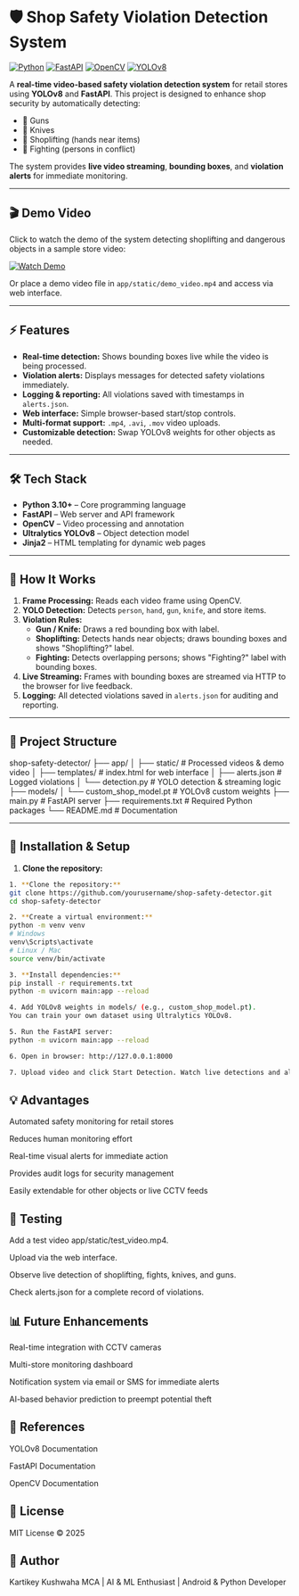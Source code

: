 # 🛡️ Shop Safety Violation Detection System

[![Python](https://img.shields.io/badge/Python-3.10+-blue)](https://www.python.org/)
[![FastAPI](https://img.shields.io/badge/FastAPI-0.95-green)](https://fastapi.tiangolo.com/)
[![OpenCV](https://img.shields.io/badge/OpenCV-4.8+-orange)](https://opencv.org/)
[![YOLOv8](https://img.shields.io/badge/YOLOv8-Ultralytics-red)](https://docs.ultralytics.com/)

A **real-time video-based safety violation detection system** for retail stores using **YOLOv8** and **FastAPI**. This project is designed to enhance shop security by automatically detecting:

- 🔫 Guns  
- 🔪 Knives  
- 🛒 Shoplifting (hands near items)  
- 🤼 Fighting (persons in conflict)

The system provides **live video streaming**, **bounding boxes**, and **violation alerts** for immediate monitoring.

---

## 🎬 Demo Video

Click to watch the demo of the system detecting shoplifting and dangerous objects in a sample store video:

[![Watch Demo](https://img.youtube.com/vi/YOUR_VIDEO_ID/0.jpg)](https://youtu.be/YOUR_VIDEO_ID)  

Or place a demo video file in `app/static/demo_video.mp4` and access via web interface.

---

## ⚡ Features

- **Real-time detection:** Shows bounding boxes live while the video is being processed.  
- **Violation alerts:** Displays messages for detected safety violations immediately.  
- **Logging & reporting:** All violations saved with timestamps in `alerts.json`.  
- **Web interface:** Simple browser-based start/stop controls.  
- **Multi-format support:** `.mp4`, `.avi`, `.mov` video uploads.  
- **Customizable detection:** Swap YOLOv8 weights for other objects as needed.

---

## 🛠️ Tech Stack

- **Python 3.10+** – Core programming language  
- **FastAPI** – Web server and API framework  
- **OpenCV** – Video processing and annotation  
- **Ultralytics YOLOv8** – Object detection model  
- **Jinja2** – HTML templating for dynamic web pages  

---

## 📐 How It Works

1. **Frame Processing:** Reads each video frame using OpenCV.  
2. **YOLO Detection:** Detects `person`, `hand`, `gun`, `knife`, and store items.  
3. **Violation Rules:**
   - **Gun / Knife:** Draws a red bounding box with label.  
   - **Shoplifting:** Detects hands near objects; draws bounding boxes and shows "Shoplifting?" label.  
   - **Fighting:** Detects overlapping persons; shows "Fighting?" label with bounding boxes.  
4. **Live Streaming:** Frames with bounding boxes are streamed via HTTP to the browser for live feedback.  
5. **Logging:** All detected violations saved in `alerts.json` for auditing and reporting.  

---

## 📂 Project Structure

shop-safety-detector/
├── app/
│ ├── static/ # Processed videos & demo video
│ ├── templates/ # index.html for web interface
│ ├── alerts.json # Logged violations
│ └── detection.py # YOLO detection & streaming logic
├── models/
│ └── custom_shop_model.pt # YOLOv8 custom weights
├── main.py # FastAPI server
├── requirements.txt # Required Python packages
└── README.md # Documentation


---

## 🚀 Installation & Setup

1. **Clone the repository:**
```bash
1. **Clone the repository:**
git clone https://github.com/yourusername/shop-safety-detector.git
cd shop-safety-detector

2. **Create a virtual environment:**
python -m venv venv
# Windows
venv\Scripts\activate
# Linux / Mac
source venv/bin/activate

3. **Install dependencies:**
pip install -r requirements.txt
python -m uvicorn main:app --reload

4. Add YOLOv8 weights in models/ (e.g., custom_shop_model.pt).
You can train your own dataset using Ultralytics YOLOv8.

5. Run the FastAPI server:
python -m uvicorn main:app --reload

6. Open in browser: http://127.0.0.1:8000

7. Upload video and click Start Detection. Watch live detections and alerts.

```

## 💡 Advantages

Automated safety monitoring for retail stores

Reduces human monitoring effort

Real-time visual alerts for immediate action

Provides audit logs for security management

Easily extendable for other objects or live CCTV feeds

## 🧪 Testing

Add a test video app/static/test_video.mp4.

Upload via the web interface.

Observe live detection of shoplifting, fights, knives, and guns.

Check alerts.json for a complete record of violations.

## 📊 Future Enhancements

Real-time integration with CCTV cameras

Multi-store monitoring dashboard

Notification system via email or SMS for immediate alerts

AI-based behavior prediction to preempt potential theft

## 🔗 References

YOLOv8 Documentation

FastAPI Documentation

OpenCV Documentation

## 📄 License

MIT License © 2025

## 👤 Author

Kartikey Kushwaha
MCA | AI & ML Enthusiast | Android & Python Developer

